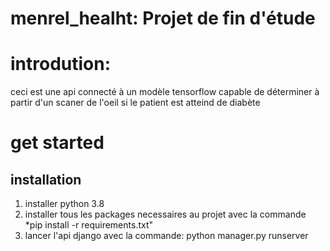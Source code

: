 # menrel_healht: Projet de fin d'étude

# introdution:

  ceci est une api connecté à un modèle tensorflow capable de déterminer à partir d'un scaner de l'oeil si le patient est atteind de diabète

# get started

## installation

1. installer python 3.8
2. installer tous les packages necessaires au projet avec la commande *pip install -r requirements.txt"
3. lancer l'api django avec la commande: python manager.py runserver

